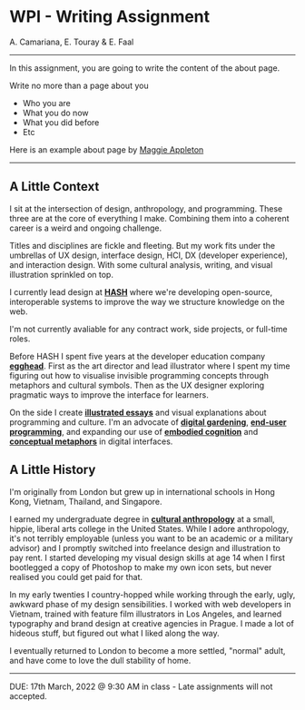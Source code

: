 # WPI - Writing Assignment

A. Camariana, E. Touray & E. Faal

---

In this assignment, you are going to write the content of the about page.

Write no more than a page about you

- Who you are
- What you do now
- What you did before
- Etc

Here is an example about page by [Maggie Appleton](https://maggieappleton.com/about)

---

## A Little Context

I sit at the intersection of design, anthropology, and programming. These three are at the core of everything I make. Combining them into a  coherent career is a weird and ongoing challenge.

Titles and  disciplines are fickle and fleeting. But my work fits under the  umbrellas of UX design, interface design, HCI, DX (developer  experience), and interaction design. With some cultural analysis,  writing, and visual illustration sprinkled on top.

I currently lead design at **[HASH](https://hash.ai)** where we're developing open-source, interoperable systems to improve the way we structure knowledge on the web.

I'm not currently avaliable for any contract work, side projects, or full-time roles.

Before HASH I spent five years at the developer education company  **[egghead](https://egghead.io)**. First as the art director and lead illustrator where I spent my time  figuring out how to visualise invisible programming concepts through  metaphors and cultural symbols. Then as the UX designer exploring  pragmatic ways to improve the interface for learners.

On the side I create **[illustrated essays](https://maggieappleton.com/essays)**  and visual explanations about programming and culture. I'm an advocate of **[digital gardening](https://maggieappleton.com/garden-history)**, **[end-user programming](https://en.wikipedia.org/wiki/End-user_development)**, and expanding our use of **[embodied cognition](https://en.wikipedia.org/wiki/Embodied_cognition)** and **[conceptual metaphors](https://en.wikipedia.org/wiki/Conceptual_metaphor)** in digital interfaces.



## A Little History

I'm originally from London but grew up in international schools in Hong Kong, Vietnam, Thailand, and Singapore.

I earned my undergraduate degree in **[cultural anthropology](https://en.wikipedia.org/wiki/Cultural_anthropology)**   at a small, hippie, liberal arts college in the United States. While I  adore anthropology, it's not terribly employable (unless you want to be  an academic or a military advisor) and I promptly switched into  freelance design and illustration to pay rent. I started developing my  visual design skills at age 14 when I first bootlegged a copy of  Photoshop to make my own icon sets, but never realised you could get  paid for that.

In my early twenties I country-hopped while working through the early, ugly, awkward phase of my design sensibilities. I  worked with web developers in Vietnam, trained with feature film  illustrators in Los Angeles, and learned typography and brand design at  creative agencies in Prague. I made a lot of hideous stuff, but figured  out what I liked along the way.

I eventually returned to London to become a more settled, "normal" adult, and have come to love the dull stability of home.



---

DUE: 17th March, 2022 @ 9:30 AM in class - Late assignments will not accepted.
